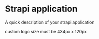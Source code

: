 # Strapi application

A quick description of your strapi application

custom logo size must be 434px x 120px